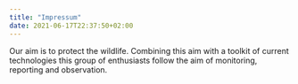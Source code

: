 ```yaml
---
title: "Impressum"
date: 2021-06-17T22:37:50+02:00
---
```



Our aim is to protect the wildlife. Combining this aim with a toolkit of current technologies  this group of enthusiasts follow the aim of monitoring, reporting and observation.